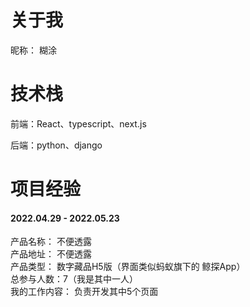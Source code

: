 # 关于我

昵称： 糊涂

# 技术栈

前端：React、typescript、next.js

后端：python、django

# 项目经验

#### 2022.04.29 - 2022.05.23  
  产品名称： 不便透露   
  产品地址： 不便透露   
  产品类型： 数字藏品H5版（界面类似蚂蚁旗下的 鲸探App）   
  总参与人数：7（我是其中一人）   
  我的工作内容： 负责开发其中5个页面    


